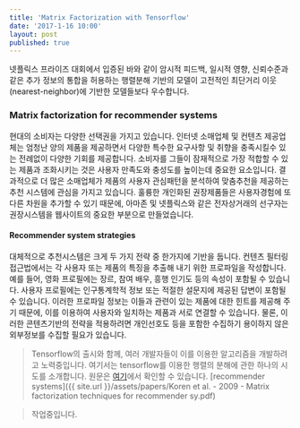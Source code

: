 ```yaml
---
title: 'Matrix Factorization with Tensorflow'
date: '2017-1-16 10:00'
layout: post
published: true
---
```


넷플릭스 프라이즈 대회에서 입증된 바와 같이 암시적 피드백, 일시적 영향, 신뢰수준과 같은 추가 정보의 통합을 허용하는 행렬분해 기반의 모델이 고전적인 최단거리 이웃(nearest-neighbor)에 기반한 모델들보다 우수합니다. 

### Matrix factorization for recommender systems

현대의 소비자는 다양한 선택권을 가지고 있습니다. 인터넷 소매업체 및 컨텐츠 제공업체는 엄청난 양의 제품을 제공하면서 다양한 특수한 요구사항 및 취향을 충족시킬수 있는 전례없이 다양한 기회를 제공합니다. 소비자를 그들이 잠재적으로 가장 적합할 수 있는 제품과 조화시키는 것은 사용자 만족도와 충성도를 높이는데 중요한 요소입니다. 결과적으로 더 많은 소매업체가 제품의 사용자 관심패턴을 분석하여 맞춤추천을 제공하는 추천 시스템에 관심을 가지고 있습니다. 훌륭한 개인화된 권장제품들은 사용자경험에 또다른 차원을 추가할 수 있기 때문에, 아마존 및 넷플릭스와 같은 전자상거래의 선구자는 권장시스템을 웹사이트의 중요한 부분으로 만들었습니다.

#### Recommender system strategies
대체적으로 추천시스템은 크게 두 가지 전략 중 한가지에 기반을 둡니다. 컨텐츠 필터링 접근법에서는 각 사용자 또는 제품의 특징을 추출해 내기 위한 프로파일을 작성합니다. 예를 들어, 영화 프로필에는 장르, 참여 배우, 흥행 인기도 등의 속성이 포함될 수 있습니다. 사용자 프로필에는 인구통계학적 정보 또는 적절한 설문지에 제공된 답변이 포함될 수 있습니다. 이러한 프로파일 정보는 이들과 관련이 있는 제품에 대한 힌트를 제공해 주기 때문에, 이를 이용하여 사용자와 일치하는 제품과 서로 연결할 수 있습니다. 물론, 이러한 콘텐츠기반의 전략을 적용하려면 개인선호도 등을 포함한 수집하기 용이하지 않은 외부정보를 수집할 필요가 있습니다.

> Tensorflow의 출시와 함께, 여러 개발자들이 이를 이용한 알고리즘을 개발하려고 노력중입니다. 여기서는 tensorflow를 이용한 행렬의 분해에 관한 하나의 시도를 소개합니다. 원문은 [여기](...)에서 확인할 수 있습니다.
> [recommender systems]({{ site.url }}/assets/papers/Koren et al. - 2009 - Matrix factorization techniques for recommender sy.pdf) 

> 작업중입니다.
